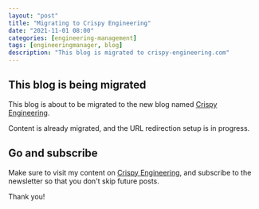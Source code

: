 ```yaml
---
layout: "post"
title: "Migrating to Crispy Engineering"
date: "2021-11-01 08:00"
categories: [engineering-management]
tags: [engineeringmanager, blog]
description: "This blog is migrated to crispy-engineering.com"
---
```


## This blog is being migrated

This blog is about to be migrated to the new blog named [Crispy Engineering](https://www.crispy-engineering.com).

Content is already migrated, and the URL redirection setup is in progress.

## Go and subscribe

Make sure to visit my content on [Crispy Engineering](https://www.crispy-engineering.com), and subscribe to the newsletter so that you don't skip future posts. 

Thank you!